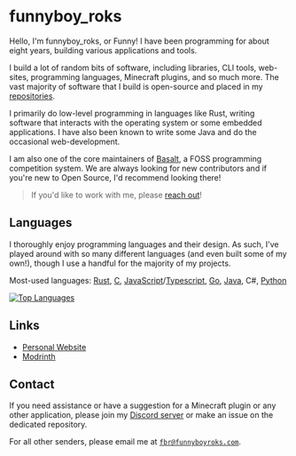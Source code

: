<!-- Hello There :D -->

# funnyboy_roks

Hello, I'm funnyboy_roks, or Funny! I have been programming for about
eight years, building various applications and tools.

I build a lot of random bits of software, including libraries, CLI
tools, web-sites, programming languages, Minecraft plugins, and so much
more.  The vast majority of software that I build is open-source and
placed in my
[repositories](https://github.com/funnyboy-roks?tab=repositories).

I primarily do low-level programming in languages like Rust, writing
software that interacts with the operating system or some embedded
applications.  I have also been known to write some Java and do the
occasional web-development.

I am also one of the core maintainers of [Basalt](https://basalt.rs), a
FOSS programming competition system.  We are always looking for new
contributors and if you're new to Open Source, I'd recommend looking
there!

> If you'd like to work with me, please [reach out](#contact)!

## Languages

I thoroughly enjoy programming languages and their design.  As such,
I've played around with so many different languages (and even built some
of my own!), though I use a handful for the majority of my projects.

Most-used languages: [Rust], [C], [JavaScript]/[Typescript], [Go], [Java], C#, [Python]

[Rust]:       https://github.com/funnyboy-roks?tab=repositories&language=rust
[C]:          https://github.com/funnyboy-roks?tab=repositories&language=c
[JavaScript]: https://github.com/funnyboy-roks?tab=repositories&language=javascript
[TypeScript]: https://github.com/funnyboy-roks?tab=repositories&language=typescript
[Java]:       https://github.com/funnyboy-roks?tab=repositories&language=java
[Python]:     https://github.com/funnyboy-roks?tab=repositories&language=python
[Go]:         https://github.com/funnyboy-roks?tab=repositories&language=go

[![Top Languages](https://github-readme-stats.vercel.app/api/top-langs/?username=funnyboy-roks&exclude_repo=git-commit-spam-ex,js-utils&layout=compact&theme=dracula&hide=vim%20script&langs_count=6)](https://github.com/funnyboy-roks?tab=repositories "Repositories")

## Links

- [Personal Website](https://funnyboyroks.com)
- [Modrinth](https://modrinth.com/user/funnyboy-roks)

## Contact

If you need assistance or have a suggestion for a Minecraft plugin or
any other application, please join my [Discord
server](https://funnyboyroks.com/discord) or make an issue on the
dedicated repository.

For all other senders, please email me at
[`fbr@funnyboyroks.com`](mailto:fbr@funnyboyroks.com).
